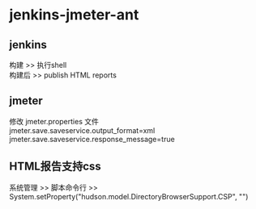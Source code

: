 # jenkins-jmeter-ant
## jenkins
构建 >> 执行shell  
构建后 >> publish HTML reports  
## jmeter
修改 jmeter.properties 文件  
jmeter.save.saveservice.output_format=xml  
jmeter.save.saveservice.response_message=true  


## HTML报告支持css
系统管理 >> 脚本命令行 >> System.setProperty("hudson.model.DirectoryBrowserSupport.CSP", "")
